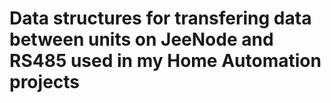 # Data structures for transfering data between units on JeeNode and RS485 used in my Home Automation projects
